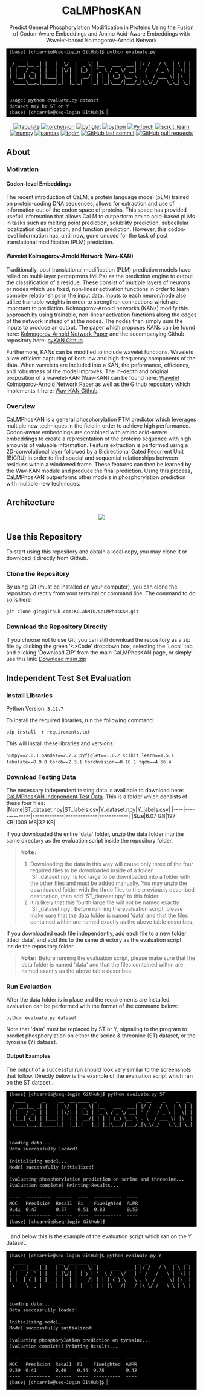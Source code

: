<div align="center">
  
# CaLMPhosKAN

</div>


<p align="center">
  Predict General Phosphorylation Modification in Proteins Using the Fusion of Codon-Aware Embeddings and Amino Acid-Aware Embeddings with Wavelet-based Kolmogorov–Arnold Network
</p>

<p align="center">
<img src="images/example_run.png"/> 
</p>

<p align="center">
<a href="https://pypi.org/project/tabulate/"><img alt="tabulate" src="https://img.shields.io/badge/tabulate-0.9.0-blue.svg"/></a>  
<a href="https://pytorch.org/vision/stable/index.html"><img alt="torchvision" src="https://img.shields.io/badge/torchvision-0.18.1-red.svg"/></a>  
<a href="https://pypi.org/project/pyfiglet/"><img alt="pyfiglet" src="https://img.shields.io/badge/pyfiglet-1.0.2-yellow.svg"/></a>
<a href="https://www.python.org/"><img alt="python" src="https://img.shields.io/badge/Python-3.11.7-blue.svg"/></a>
<a href="https://pytorch.org/"><img alt="PyTorch" src="https://img.shields.io/badge/PyTorch-2.3.1-orange.svg"/></a>
<a href="https://scikit-learn.org/"><img alt="scikit_learn" src="https://img.shields.io/badge/scikit_learn-1.5.1-blue.svg"/></a>
<a href="https://numpy.org/"><img alt="numpy" src="https://img.shields.io/badge/numpy-2.0.1-red.svg"/></a>
<a href="https://pandas.pydata.org/"><img alt="pandas" src="https://img.shields.io/badge/pandas-2.2.2-yellow.svg"/></a>
<a href="https://tqdm.github.io/"><img alt="tqdm" src="https://img.shields.io/badge/tqdm-4.66.4-blue.svg"/></a>
<a href="https://github.com/KCLabMTU/CaLMPhosKAN/commits/main"><img alt="GitHub last commit" src="https://img.shields.io/github/last-commit/KCLabMTU/CaLMPhosKAN.svg?style=flat&color=blue"></a>
<a href="https://github.com/KCLabMTU/CaLMPhosKAN/pulls"><img alt="GitHub pull requests" src="https://img.shields.io/github/issues-pr/KCLabMTU/CaLMPhosKAN.svg?style=flat&color=blue"></a>
</p>

## About

### Motivation

#### Codon-level Embeddings
The recent introduction of CaLM, a protein language model (pLM) trained on protein-coding DNA sequences, allows for extraction and use of information out of the codon space of proteins. This space has provided usefull information that allows CaLM to outperform amino acid-based pLMs in tasks such as melting point prediction, solubility prediction, subcellular localization classification, and function prediction. However, this codon-level information has, until now, gone unused for the task of post translational modification (PLM) prediction. 

#### Wavelet Kolmogorov-Arnold Network (Wav-KAN)
Traditionally, post translational modification (PLM) prediction models have relied on multi-layer perceptrons (MLPs) as the prediction engine to output the classification of a residue. These consist of multiple layers of neurons or nodes which use fixed, non-linear activation functions in order to learn complex relationships in the input data. Inputs to each neuron/node also utilize trainable weights in order to strengthen connections which are important to prediction. Kolmogorov-Arnold networks (KANs) modify this approach by using trainable, non-linear activation functions along the edges of the network instead of at the nodes. The nodes then simply sum the inputs to produce an output. The paper which proposes KANs can be found here: [Kolmogorov-Arnold Network Paper](https://arxiv.org/abs/2404.19756) and the accompanying Github repository here: [pyKAN Github](https://github.com/KindXiaoming/pykan).

Furthermore, KANs can be modified to include wavelet functions. Wavelets allow efficient capturing of both low and high-frequency components of the data. When wavelets are included into a KAN, the peformance, efficiency, and robustness of the model improves. The in-depth and original proposition of a wavelet-KAN (Wav-KAN) can be found here: [Wavelet Kolmogorov-Arnold Network Paper](https://arxiv.org/abs/2405.12832) as well as the Github repository which implements it here: [Wav-KAN Github](https://github.com/zavareh1/Wav-KAN).

### Overview
CaLMPhosKAN is a general phosphorylation PTM predictor which leverages multiple new techniques in the field in order to achieve high performance. Codon-aware embeddings are combined with amino acid-aware embeddings to create a representation of the proteins sequence with high amounts of valuable information. Feature extraction is performed using a 2D-convolutional layer followed by a Bidirectional Gated Recurrent Unit (BiGRU) in order to find spacial and sequential relationships between residues within a windowed frame. These features can then be learned by the Wav-KAN module and produce the final prediction. Using this process, CaLMPhosKAN outperforms other models in phosphorylation prediction with multiple new techniques.

## Architecture

<p align="center">
<img src="images/Calmphoskan_architecture.png"/> 
</p>

## Use this Repository
To start using this repository and obtain a local copy, you may clone it or download it directly from Github.

### Clone the Repository
By using Git (must be installed on your computer), you can clone the repository directly from your terminal or command line. The command to do so is here:

```shell
git clone git@github.com:KCLabMTU/CaLMPhosKAN.git
```

### Download the Repository Directly
If you choose not to use Git, you can still download the repository as a zip file by clicking the green '<>Code' dropdown box, selecting the 'Local' tab, and clicking 'Download ZIP' from the main CaLMPhosKAN page, or simply use this link: [Download main.zip](https://github.com/KCLabMTU/CaLMPhosKAN/archive/refs/heads/main.zip)

## Independent Test Set Evaluation
### Install Libraries

Python Version: `3.11.7`

To install the required libraries, run the following command:

```shell
pip install -r requirements.txt
```
This will install these libraries and versions:

<code>numpy==2.0.1
pandas==2.2.2
pyfiglet==1.0.2
scikit_learn==1.5.1
tabulate==0.9.0
torch==2.3.1
torchvision==0.18.1
tqdm==4.66.4</code>

### Download Testing Data
The necessary independent testing data is availiable to download here: [CaLMPhosKAN Independent Test Data](https://drive.google.com/drive/folders/16GBz_CJCvvUyhspVAw4Qi6upQRqGRciS?usp=drive_link). This is a folder which consists of these four files:
|Name|ST_dataset.npy|ST_labels.csv|Y_dataset.npy|Y_labels.csv|
|----|--------------|-------------|-------------|------------|
|Size|6.07 GB|197 KB|1009 MB|32 KB|

If you downloaded the entire 'data' folder, unzip the data folder into the same directory as the evaluation script inside the repository folder.
> <kbd>**Note:**</kbd>
> 1. Downloading the data in this way will cause only three of the four required files to be downloaded inside of a folder. 'ST_dataset.npy' is too large to be downloaded into a folder with the other files and must be added manually. You may unzip the downloaded folder with the three files to the previously described destination, then add 'ST_dataset.npy' to this folder.
> 2. It is likely that this fourth large file will not be named exactly 'ST_dataset.npy'. Before running the evaluation script, please make sure that the data folder is named 'data' and that the files contained within are named exactly as the above table describes.

If you downloaded each file independently, add each file to a new folder titled 'data', and add this to the same directory as the evaluation script inside the repository folder.
> <kbd>**Note:**</kbd>
Before running the evaluation script, please make sure that the data folder is named 'data' and that the files contained within are named exactly as the above table describes.

### Run Evaluation
After the data folder is in place and the requirements are installed, evaluation can be performed with the format of the command below:
```shell
python evaluate.py dataset
```
Note that 'data' must be replaced by ST or Y, signaling to the program to predict phosphorylation on either the serine & threonine (ST) dataset, or the tyrosine (Y) dataset. 

#### Output Examples
The output of a successful run should look very similar to the screenshots that follow. Directly below is the example of the evaluation script which ran on the ST dataset...

<p align="center">
<img src="images/example_output_ST.png"/> 
</p>

...and below this is the example of the evaluation script which ran on the Y dataset.

<p align="center">
<img src="images/example_output_Y.png"/> 
</p>
